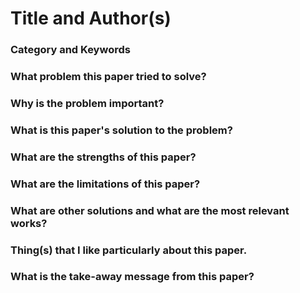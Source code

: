 # Title and Author(s)

### Category and Keywords

### What problem this paper tried to solve?

### Why is the problem important?

### What is this paper's solution to the problem?

### What are the strengths of this paper?

### What are the limitations of this paper?

### What are other solutions and what are the most relevant works?

### Thing(s) that I like particularly about this paper.

### What is the take-away message from this paper?

